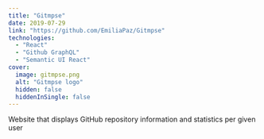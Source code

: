 ```yaml
---
title: "Gitmpse"
date: 2019-07-29
link: "https://github.com/EmiliaPaz/Gitmpse"
technologies:
  - "React"
  - "Github GraphQL"
  - "Semantic UI React"
cover:
  image: gitmpse.png
  alt: "Gitmpse logo"
  hidden: false
  hiddenInSingle: false
---
```


Website that displays GitHub repository information and statistics per given user
